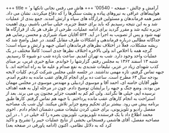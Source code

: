 +++
title = 'آرامش و چالش - صفحه - 00540'
+++
هاش می رفس نجانی تانکها و هواپیماهای عراقی به نیروهای پیاده و پشت سنگرها را که دفاع میکردند، نشان می داد. عصر همه فرماندهان و مسئولین قرارگاه های سپاه و ارتش آمدند. جمع بندی از عملیات شد و به این نتیجه رسیدیم که باید برای حفظ جزیره، خیلی ساعی باشیم، روی اهمیت جزیره تکیه شد و مقرر گردید برای ادامه عملیات، طرحی از طرف هر یک از قرارگاه ها تهیه شود و پس از تصویب به اجرا در آید. ۵۲۴ آقایان صیاد شیرازی و محسن رضایی هم جداگانه مطالبی درباره فرماندهی و اشکالات طرف مقابل گفتند. در عمل واضح شد که ریشه مشکلات، فعلاً در اختلاف نظرهای فرماندهان اصلی جبهه و ارتش و سپاه است؛ گرچه همه با اخلاص اند ولی بالاخره اختلاف نظرها جدی است؛ کاملاً مختلف در یک عملیات واحد وجود دارد. شب به تهران آمدیم. ساعت یازده شب دو شیوه کا رسیدیم. شنبه ۱۳ اسفند ۱۳۶۲ به مجلس رفتم. گزارشها را خواندم. منابع خبری غربی، بر مبنای کذب شهدای زیاد در عزیر، تبلیغات شدیدی به نفع صدام و علیه ما به راه انداخته اند. با جبهه تماس گرفتم، تازه مهمی نداشتند. در جلسه علنی مجلس شرکت کردم. کلیات لایحه بودجه سال ۶۳ مطرح است. ساعت ده برای انجام کارهای عقب مانده به دفترم آمدم. ظهر آقایان خامنه ای، احمد آقا و موسوی اردبیلی و مهندس موسوی در مجلس مهمان من بودند. وضع جنگ و جبهه را برایشان توضیح دادم. چون در مرحله اول به همه اهداف نرسیده ایم، خیلی ها نگرانند. ولی کم کم به اهمیت جزایر مجنون پی می برند. بعد از استراحت به انجام کارهای عقب مانده پرداختم. با جبهه هم تماس گرفتم. کارها طبق برنامه پیش می رود. بیشتر برای تحکیم وضع جزایر تلاش میکنند. اول شب یک مصاحبه مفصل رادیو و تلویزیونی، برای خنثی کردن تبلیغات منفی دشمنان انجام دادم . اخوی محمد اطلاع داد با یک فرستنده تلویزیونی، تلویزیون بصره را که خیلی در ۱ ـ در این مصاحبه مفصل، آقای هاشمی رفسنجانی بخشی از نتایج عملیات خیبر را تشریح و تأکید کرد که به دلائل نظامی، اکنون (ادامه پاورقی در صفحه بعد)